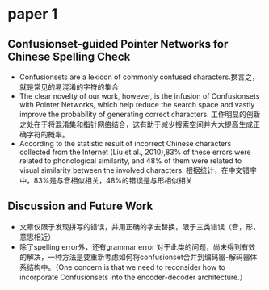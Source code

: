 # paper 1
## Confusionset-guided Pointer Networks for Chinese Spelling Check
* Confusionsets are a lexicon of commonly confused characters.换言之，就是常见的易混淆的字符的集合 
* The clear novelty of our work, however, is the infusion of Confusionsets with Pointer Networks, which help reduce the search space and vastly improve the probability of generating correct characters. 工作明显的创新之处在于将混淆集和指针网络结合，这有助于减少搜索空间并大大提高生成正确字符的概率。
* According to the statistic result of incorrect Chinese characters collected from the Internet (Liu et al., 2010),83% of these errors were related to phonological similarity, and 48% of them were related to visual similarity between the involved characters. 根据统计，在中文错字中，83%是与音相似相关，48%的错误是与形相似相关
## Discussion and Future Work
* 文章仅限于发现拼写的错误，并用正确的字去替换，限于三类错误（音，形，意思相近）
* 除了spelling error外，还有grammar error 对于此类的问题，尚未得到有效的解决，一种方法是要重新考虑如何将confusionset合并到编码器-解码器体系结构中。（One concern is that we need to reconsider how to incorporate Confusionsets into the encoder-decoder architecture.）

